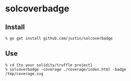 # solcoverbadge

## Install

```Shell
% go get install github.com/juztin/solcoverbadge
```

## Use

```Shell
% cd {to your solidity/truffle project}
% solcoverbadge -coverage ./coverage/index.html -badge /tmp/coverage.svg
```
